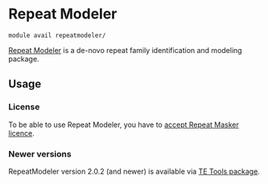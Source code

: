 # Repeat Modeler 

    module avail repeatmodeler/

[Repeat Modeler](https://www.repeatmasker.org/RepeatModeler/) is a de-novo repeat family identification and modeling package. 

## Usage

### License

To be able to use Repeat Modeler, you have to [accept Repeat Masker licence](https://signup.e-infra.cz/fed/registrar/?&vo=meta&group=lic_repeatmasker).

### Newer versions

RepeatModeler version 2.0.2 (and newer) is available via [TE Tools package](../../software/sw-list/tetools.md).
